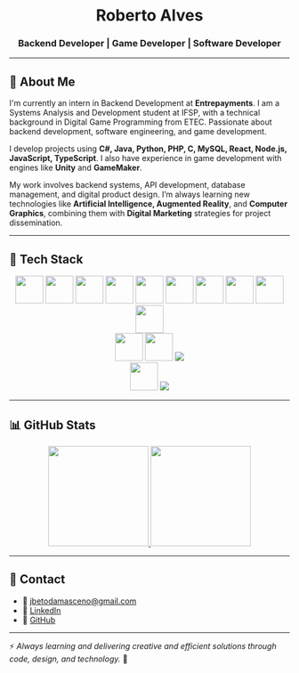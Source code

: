 

<h1 align="center">Roberto Alves</h1>
<h3 align="center">Backend Developer | Game Developer | Software Developer</h3>

---

## 🧠 About Me

I'm currently an intern in Backend Development at **Entrepayments**. I am a Systems Analysis and Development student at IFSP, with a technical background in Digital Game Programming from ETEC. Passionate about backend development, software engineering, and game development.

I develop projects using **C#, Java, Python, PHP, C, MySQL, React, Node.js, JavaScript, TypeScript**. I also have experience in game development with engines like **Unity** and **GameMaker**.

My work involves backend systems, API development, database management, and digital product design. I’m always learning new technologies like **Artificial Intelligence, Augmented Reality**, and **Computer Graphics**, combining them with **Digital Marketing** strategies for project dissemination.

---

## 🧰 Tech Stack

<div align="center">
	<img src="https://cdn.jsdelivr.net/gh/devicons/devicon/icons/react/react-original.svg" width="50px" />
	<img src="https://cdn.jsdelivr.net/gh/devicons/devicon/icons/nodejs/nodejs-original.svg" width="50px" />
	<img src="https://cdn.jsdelivr.net/gh/devicons/devicon/icons/javascript/javascript-original.svg" width="50px" />
	<img src="https://cdn.jsdelivr.net/gh/devicons/devicon/icons/typescript/typescript-original.svg" width="50px" />
	<img src="https://cdn.jsdelivr.net/gh/devicons/devicon/icons/csharp/csharp-original.svg" width="50px" />
	<img src="https://cdn.jsdelivr.net/gh/devicons/devicon/icons/java/java-original.svg" width="50px" />
	<img src="https://cdn.jsdelivr.net/gh/devicons/devicon/icons/python/python-original.svg" width="50px" />
	<img src="https://cdn.jsdelivr.net/gh/devicons/devicon/icons/php/php-original.svg" width="50px" />
	<img src="https://cdn.jsdelivr.net/gh/devicons/devicon/icons/c/c-original.svg" width="50px"/>
	<img src="https://cdn.jsdelivr.net/gh/devicons/devicon/icons/mysql/mysql-original.svg" width="50px" />
	<br/>
	<img src="https://cdn.jsdelivr.net/gh/devicons/devicon/icons/git/git-original.svg" width="50px" />
	<img src="https://cdn.jsdelivr.net/gh/devicons/devicon/icons/github/github-original.svg" width="50px" />
	<img src="https://img.shields.io/badge/.NET-512BD4?style=flat&logo=dotnet&logoColor=white" />
	<br/>
	<img src="https://cdn.jsdelivr.net/gh/devicons/devicon/icons/unity/unity-original.svg" width="50px"/>
	<img src="https://img.shields.io/badge/GameMaker-000000?style=flat&logo=gamemaker&logoColor=white" />
</div>

---

## 📊 GitHub Stats

<div align="center">

<a href="https://github.com/roobertoAlves">
	<img height="180em" src="https://github-readme-stats.vercel.app/api?username=roobertoAlves&show_icons=true&theme=tokyonight&count_private=true"/>
	<img height="180em" src="https://github-readme-stats.vercel.app/api/top-langs/?username=roobertoAlves&layout=compact&langs_count=8&theme=tokyonight&hide=tex,css,html"/>
</a>

</div>

---

## 🤝 Contact

- 📧 jbetodamasceno@gmail.com  
- 🔗 [LinkedIn](https://www.linkedin.com/in/joseroberto-damasceno)  
- 🔗 [GitHub](https://github.com/roobertoAlves)

---

⚡ *Always learning and delivering creative and efficient solutions through code, design, and technology.* 🚀
